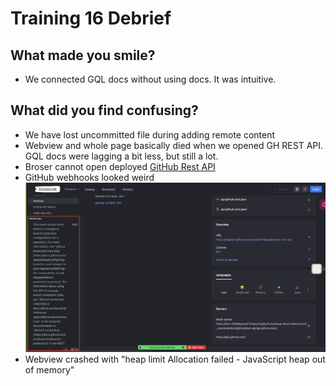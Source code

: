 # Training 16 Debrief

## What made you smile?

- We connected GQL docs without using docs. It was intuitive.

## What did you find confusing?

- We have lost uncommitted file during adding remote content
- Webview and whole page basically died when we opened GH REST API. GQL docs were lagging a bit less, but still a lot.
- Broser cannot open deployed [GitHub Rest API](https://idearium.apishowdown.com/vendors/github/rest-api/api.github.com)
- GitHub webhooks looked weird ![webhooks.png](./webhooks.png)
- Webview crashed with "heap limit Allocation failed - JavaScript heap out of memory"
